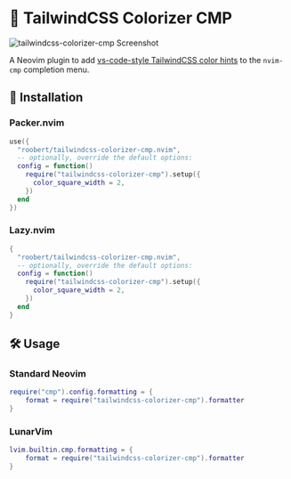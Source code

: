 # :rainbow: TailwindCSS Colorizer CMP

![tailwindcss-colorizer-cmp Screenshot](https://user-images.githubusercontent.com/226654/212444311-3dcf5f94-64d0-40a3-9b39-ec6df2296da9.gif)

A Neovim plugin to add [vs-code-style TailwindCSS color hints](https://tailwindcss.com/docs/editor-setup#intelli-sense-for-vs-code) to the `nvim-cmp` completion menu.

## :rocket: Installation

### Packer.nvim

``` lua
use({
  "roobert/tailwindcss-colorizer-cmp.nvim",
  -- optionally, override the default options:
  config = function()
    require("tailwindcss-colorizer-cmp").setup({
      color_square_width = 2,
    })
  end
})
```

### Lazy.nvim

``` lua
{
  "roobert/tailwindcss-colorizer-cmp.nvim",
  -- optionally, override the default options:
  config = function()
    require("tailwindcss-colorizer-cmp").setup({
      color_square_width = 2,
    })
  end
}
```

## :hammer_and_wrench: Usage

### Standard Neovim

``` lua
require("cmp").config.formatting = {
    format = require("tailwindcss-colorizer-cmp").formatter
}
```

### LunarVim

``` lua
lvim.builtin.cmp.formatting = {
    format = require("tailwindcss-colorizer-cmp").formatter
}
```
